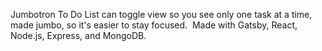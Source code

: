 Jumbotron To Do List can toggle view so you see only one task at a time, made jumbo, so it's easier to stay focused.  
Made with Gatsby, React, Node.js, Express, and MongoDB.